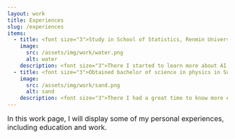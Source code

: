 ```yaml
---
layout: work
title: Experiences
slug: /experiences
items:
  - title: <font size="3">Study in School of Statistics, Renmin University of China （Sept 2022-Now)</font>
    image:
      src: /assets/img/work/water.png
      alt: water
    description: <font size="3">There I started to learn more about AI, and made friends with some interesting people </font>
  - title: <font size="3">Obtained bachelor of science in physics in Sun Yat-Sen University (Sept 2018-June 2022)</font>
    image:
      src: /assets/img/work/sand.png
      alt: sand
    description: <font size="3">There I had a great time to know more excellent people and do many interesting experiments</font>
---
```


<font size="3">In this work page, I will display some of my personal experiences, including education and work.</font>
<br />
<br />
